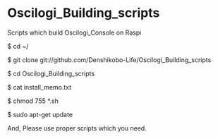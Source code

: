 # Oscilogi_Building_scripts
Scripts which build Oscilogi_Console on Raspi 

$ cd ~/

$ git clone git://github.com/Denshikobo-Life/Oscilogi_Building_scripts

$ cd Oscilogi_Building_scripts

$ cat install_memo.txt

$ chmod 755 *.sh

$ sudo apt-get update

And, Please use proper scripts which you need.
